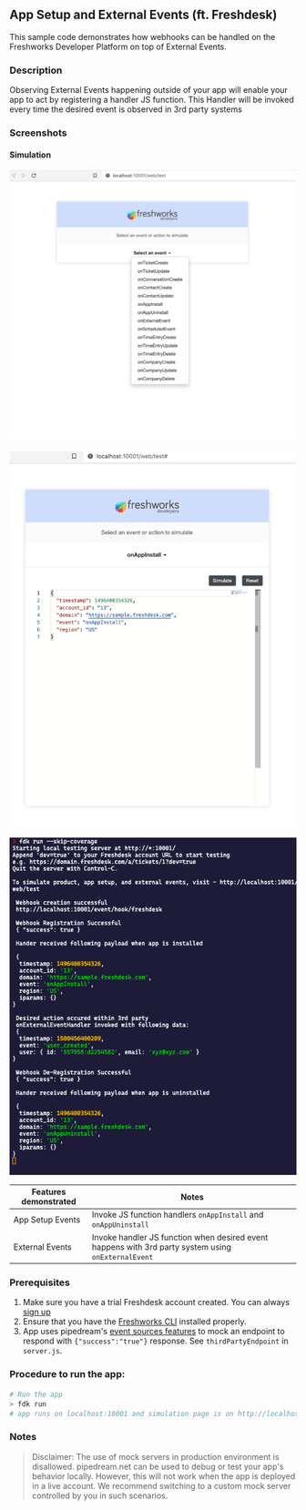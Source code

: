 ## App Setup and External Events (ft. Freshdesk)

This sample code demonstrates how webhooks can be handled on the Freshworks Developer Platform on top of External Events.

### Description

Observing External Events happening outside of your app will enable your app to act by registering a handler JS function. This Handler will be invoked every time the desired event is observed in 3rd party systems

### Screenshots

#### Simulation

![](./screenshots/appsetup-1.png)

![](./screenshots/appsetup-2.png)

![](./screenshots/ext-events.png)

| Features demonstrated | Notes                                                                                               |
| --------------------- | --------------------------------------------------------------------------------------------------- |
| App Setup Events      | Invoke JS function handlers `onAppInstall` and `onAppUninstall`                                     |
| External Events       | Invoke handler JS function when desired event happens with 3rd party system using `onExternalEvent` |

### Prerequisites
1. Make sure you have a trial Freshdesk account created. You can always [sign up](https://freshdesk.com/signup)
2. Ensure that you have the [Freshworks CLI](https://community.developers.freshworks.com/t/what-are-the-prerequisites-to-install-the-freshworks-cli/234) installed properly.
3. App uses pipedream's [event sources features](https://pipedream.com/docs/event-sources/#how-do-event-sources-work) to mock an endpoint to respond with `{"success":"true"}` response. See `thirdPartyEndpoint` in `server.js`.

### Procedure to run the app:

```sh
# Run the app
> fdk run
# app runs on localhost:10001 and simulation page is on http://localhost:10001/web/test
```
### Notes
> Disclaimer: The use of mock servers in production environment is disallowed. pipedream.net can be used to debug or test your app's behavior locally. However, this will not work when the app is deployed in a live account. We recommend switching to a custom mock server controlled by you in such scenarios. 
